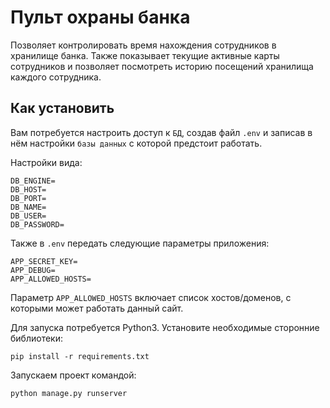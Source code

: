 # Пульт охраны банка
Позволяет контролировать время нахождения сотрудников в хранилище банка. Также показывает текущие активные карты сотрудников и позволяет посмотреть историю посещений хранилища каждого сотрудника.
## Как установить
Вам потребуется настроить доступ к `БД`, создав файл `.env` и записав в нём настройки `базы данных` с которой предстоит работать.

Настройки вида:
```
DB_ENGINE=
DB_HOST=
DB_PORT=
DB_NAME=
DB_USER=
DB_PASSWORD=
```
Также в `.env` передать следующие параметры приложения:
```
APP_SECRET_KEY=
APP_DEBUG=
APP_ALLOWED_HOSTS=
```
Параметр `APP_ALLOWED_HOSTS` включает список хостов/доменов, с которыми может работать данный сайт.

Для запуска потребуется Python3. Установите необходимые сторонние библиотеки:
```
pip install -r requirements.txt
```
Запускаем проект командой:
```
python manage.py runserver
```